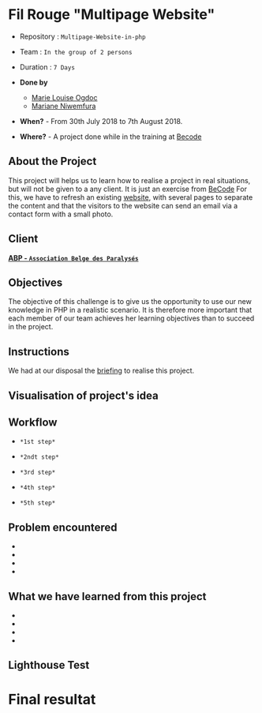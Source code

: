 # Fil Rouge "Multipage Website"

- Repository : `Multipage-Website-in-php`
- Team : `In the group of 2 persons`
       
- Duration : `7 Days`

- **Done by**  
  - [Marie Louise Ogdoc](https://github.com/OGlou7)
  - [Mariane Niwemfura](https://github.com/MarianeNiwe)

- **When?** 
        - From 30th July 2018 to 7th August 2018.

- **Where?** 
        - A project done while in the training at [Becode](https://github.com/becodeorg/)


## About the Project 

This project will helps us to learn how to realise a project in real situations, but will not be given to a any client. It is just an exercise from [BeCode](https://github.com/becodeorg/lovelace-2/tree/master/Projects/multipage-website-in-php)
For this, we have to refresh an existing [website](http://www.abpasbl.be/-AMV-asbl-Bruxelles-), with several pages to separate the content and that the visitors to the website can send an email via a contact form with a small photo.

## Client

[**ABP - `Association Belge des Paralysés`**](http://www.abpasbl.be/-AMV-asbl-Bruxelles-)

## Objectives

The objective of this challenge is to give us the opportunity to use our new knowledge in PHP in a realistic scenario. It is therefore more important that each member of our team achieves her learning objectives than to succeed in the project.

## Instructions

We had at our disposal the [briefing](https://github.com/becodeorg/Johnson2/tree/master/projets/multipage-website-in-php) to realise this project.


## Visualisation of project's idea



## Workflow

- `*1st step*`

- `*2ndt step*`

- `*3rd step*`

- `*4th step*`

- `*5th step*`


## Problem encountered

* 
* 
* 
* 

##  What we have learned from this project
* 
* 
* 
* 


## Lighthouse Test


# Final resultat
